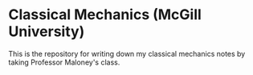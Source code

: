 # Classical Mechanics (McGill University)

This is the repository for writing down my classical mechanics notes by taking Professor Maloney's class.